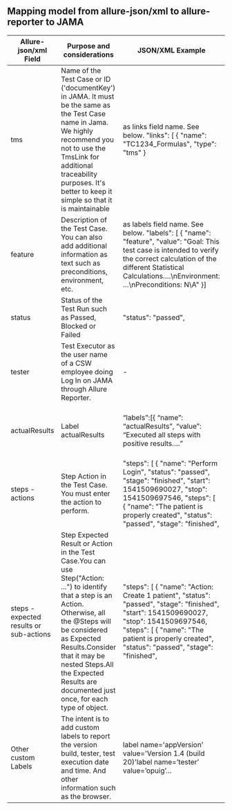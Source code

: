 ## Mapping model from allure-json/xml to allure-reporter to JAMA

Allure-json/xml Field | Purpose and considerations | JSON/XML Example | JEE | Angular (use systelab-components-test) | NUnit| Allure-reporter | JAMA 
--- | --- | --- | --- |--- | --- | --- | --- 
tms | 	Name of the Test Case or ID ('documentKey') in JAMA. It must be the same as the Test Case name in Jama. We highly recommend you not to use the TmsLink for additional traceability purposes. It's better to keep it simple so that it is maintainable | as links field name. See below.  "links": [    {      "name": "TC1234_Formulas",      "type": "tms"    } | @TmsLink("MLG_TC1086_LAB...") | allure.addLabel('tms', tms); await TestUtil.init('TC0003_PatientManagement_Allergy_e2e', 'Purpose: This TC is intended to verify the CRUD of a Patient', GeneralParameters.appVersion, GeneralParameters.USERNAME); | AllureTms | Test Case Name (title). In case of using TC ID, just ID will appear as Title (Name should be set inside of Feature text).  | Test Case "Name" or "ID" ('documentKey', not GlobalID)
feature | Description of the Test Case. You can also add additional information as text such as preconditions, environment, etc. | as labels field name. See below. "labels": [        {      "name": "feature",      "value": "Goal: This test case is intended to verify the correct calculation of the different Statistical Calculations….\nEnvironment: …\nPreconditions: N\A" }] | @Feature("Goal: This test case is intended to verify...") | allure.addLabel('feature', feature); | AllureFeature | Test Case Additional Information such as Goal, Preconditions or Environment | N/A - This information is usually set in the field "Description" of the TC (but now there is not synchronization of content)
status | Status of the Test Run such as Passed, Blocked or Failed | "status": "passed", | - | - | - | Test Case status icon | Test Run Status (all steps inherit it). 
tester | Test Executor as the user name of a CSW employee doing Log In on JAMA through Allure Reporter. | - | - | - | - | - | Test Run "Assigned to" (The user logged into Jama) 
actualResults | Label actualResults |“labels”:[{ “name”: “actualResults”,  “value”: “Executed all steps with positive results….” | TBD | allure.addLabel('actualResults', version); | - | The Actual Results label is displayed below the Test case Description	| "Actual Results" field in the Test Run  
steps - actions | Step Action in the Test Case. You must enter the action to perform. |  "steps": [    {      "name": "Perform Login",      "status": "passed",      "stage": "finished",      "start": 1541509690027,      "stop": 1541509697546,      "steps": [        {          "name": "The patient is properly created",          "status": "passed",          "stage": "finished", | @Description("Execute the Performance ...") |  it('Create Allergies', async () => { | Description |  Step Action (2nd column in the table) | N/A                                                                                                                                                                                                                                                                                                                                                                                        
steps - expected results or sub-actions | Step Expected Result or Action in the Test Case.You can use Step("Action: ...") to identify that a step is an Action. Otherwise, all the @Steps will be considered as Expected Results.Consider that it may be nested Steps.All the Expected Results are documented just once, for each type of object. | "steps": [    {      "name": "Action: Create 1 patient",      "status": "passed",      "stage": "finished",      "start": 1541509690027,      "stop": 1541509697546,      "steps": [        {          "name": "The patient is properly created",          "status": "passed",          "stage": "finished", | @Step("Field {0} must be {1}") @Step("Action: Perform Login") |  await allure.createStep('Number of allergies ...',async () {}(); await because('All fields are evaluated as expected').expect(Promise.resolve(row[3])).toEqual(a.comments); | - | Step Expected Result or Action in the Test Case (2nd or 3rd column in the table) | N/A 
Other custom Labels |  The intent is to add custom labels to report the version build, tester, test execution date and time. And other information such as the browser. | label name='appVersion' value='Version 1.4 (build 20)'label name=’tester’ value=’opuig’… | TBD | allure.addLabel('appVersion', version); allure.addLabel('tester', user); allure.addLabel('testExecutionDateTime',  new Date().toLocaleString()); | - | All the labels added to the JSON/XML will be displayed below the Test Case Description (after the steps table) | N/A 

